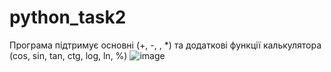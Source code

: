 # python_task2
Програма підтримує основні (+, -, \, *) та додаткові функції калькулятора (cos, sin, tan, ctg, log, ln, %)
![image](https://user-images.githubusercontent.com/85631158/122732768-47156580-d285-11eb-93b9-d6a263964f1c.png)
